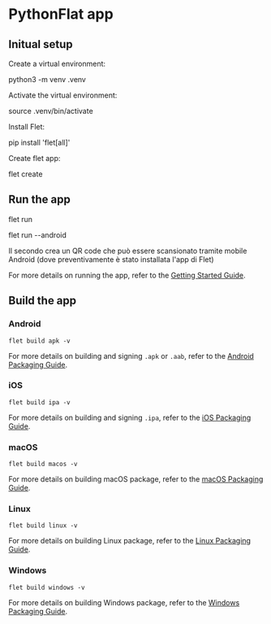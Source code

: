 # PythonFlat app

## Initual setup

Create a virtual environment:

python3 -m venv .venv

Activate the virtual environment:

source .venv/bin/activate 

Install Flet:

pip install 'flet[all]'

Create flet app:

flet create

## Run the app

flet run

flet run --android

Il secondo crea un QR code che può essere scansionato tramite mobile Android (dove preventivamente è stato installata l'app di Flet)

For more details on running the app, refer to the [Getting Started Guide](https://flet.dev/docs/getting-started/).

## Build the app

### Android

```
flet build apk -v
```

For more details on building and signing `.apk` or `.aab`, refer to the [Android Packaging Guide](https://flet.dev/docs/publish/android/).

### iOS

```
flet build ipa -v
```

For more details on building and signing `.ipa`, refer to the [iOS Packaging Guide](https://flet.dev/docs/publish/ios/).

### macOS

```
flet build macos -v
```

For more details on building macOS package, refer to the [macOS Packaging Guide](https://flet.dev/docs/publish/macos/).

### Linux

```
flet build linux -v
```

For more details on building Linux package, refer to the [Linux Packaging Guide](https://flet.dev/docs/publish/linux/).

### Windows

```
flet build windows -v
```

For more details on building Windows package, refer to the [Windows Packaging Guide](https://flet.dev/docs/publish/windows/).